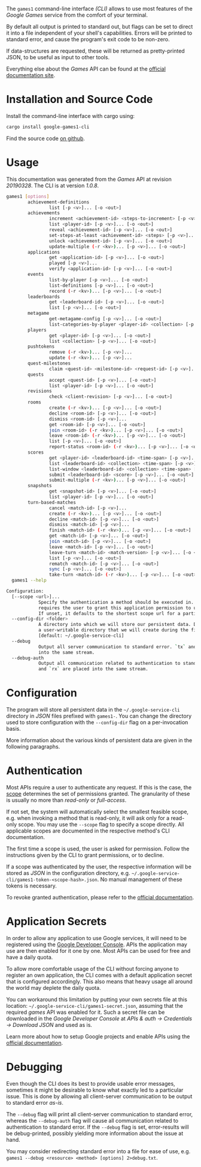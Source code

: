 <!---
DO NOT EDIT !
This file was generated automatically from 'src/mako/cli/README.md.mako'
DO NOT EDIT !
-->
The `games1` command-line interface *(CLI)* allows to use most features of the *Google Games* service from the comfort of your terminal.

By default all output is printed to standard out, but flags can be set to direct it into a file independent of your shell's
capabilities. Errors will be printed to standard error, and cause the program's exit code to be non-zero.

If data-structures are requested, these will be returned as pretty-printed JSON, to be useful as input to other tools.

Everything else about the *Games* API can be found at the
[official documentation site](https://developers.google.com/games/services/).

# Installation and Source Code

Install the command-line interface with cargo using:

```bash
cargo install google-games1-cli
```

Find the source code [on github](https://github.com/Byron/google-apis-rs/tree/master/gen/games1-cli).

# Usage

This documentation was generated from the *Games* API at revision *20190328*. The CLI is at version *1.0.8*.

```bash
games1 [options]
        achievement-definitions
                list [-p <v>]... [-o <out>]
        achievements
                increment <achievement-id> <steps-to-increment> [-p <v>]... [-o <out>]
                list <player-id> [-p <v>]... [-o <out>]
                reveal <achievement-id> [-p <v>]... [-o <out>]
                set-steps-at-least <achievement-id> <steps> [-p <v>]... [-o <out>]
                unlock <achievement-id> [-p <v>]... [-o <out>]
                update-multiple (-r <kv>)... [-p <v>]... [-o <out>]
        applications
                get <application-id> [-p <v>]... [-o <out>]
                played [-p <v>]...
                verify <application-id> [-p <v>]... [-o <out>]
        events
                list-by-player [-p <v>]... [-o <out>]
                list-definitions [-p <v>]... [-o <out>]
                record (-r <kv>)... [-p <v>]... [-o <out>]
        leaderboards
                get <leaderboard-id> [-p <v>]... [-o <out>]
                list [-p <v>]... [-o <out>]
        metagame
                get-metagame-config [-p <v>]... [-o <out>]
                list-categories-by-player <player-id> <collection> [-p <v>]... [-o <out>]
        players
                get <player-id> [-p <v>]... [-o <out>]
                list <collection> [-p <v>]... [-o <out>]
        pushtokens
                remove (-r <kv>)... [-p <v>]...
                update (-r <kv>)... [-p <v>]...
        quest-milestones
                claim <quest-id> <milestone-id> <request-id> [-p <v>]...
        quests
                accept <quest-id> [-p <v>]... [-o <out>]
                list <player-id> [-p <v>]... [-o <out>]
        revisions
                check <client-revision> [-p <v>]... [-o <out>]
        rooms
                create (-r <kv>)... [-p <v>]... [-o <out>]
                decline <room-id> [-p <v>]... [-o <out>]
                dismiss <room-id> [-p <v>]...
                get <room-id> [-p <v>]... [-o <out>]
                join <room-id> (-r <kv>)... [-p <v>]... [-o <out>]
                leave <room-id> (-r <kv>)... [-p <v>]... [-o <out>]
                list [-p <v>]... [-o <out>]
                report-status <room-id> (-r <kv>)... [-p <v>]... [-o <out>]
        scores
                get <player-id> <leaderboard-id> <time-span> [-p <v>]... [-o <out>]
                list <leaderboard-id> <collection> <time-span> [-p <v>]... [-o <out>]
                list-window <leaderboard-id> <collection> <time-span> [-p <v>]... [-o <out>]
                submit <leaderboard-id> <score> [-p <v>]... [-o <out>]
                submit-multiple (-r <kv>)... [-p <v>]... [-o <out>]
        snapshots
                get <snapshot-id> [-p <v>]... [-o <out>]
                list <player-id> [-p <v>]... [-o <out>]
        turn-based-matches
                cancel <match-id> [-p <v>]...
                create (-r <kv>)... [-p <v>]... [-o <out>]
                decline <match-id> [-p <v>]... [-o <out>]
                dismiss <match-id> [-p <v>]...
                finish <match-id> (-r <kv>)... [-p <v>]... [-o <out>]
                get <match-id> [-p <v>]... [-o <out>]
                join <match-id> [-p <v>]... [-o <out>]
                leave <match-id> [-p <v>]... [-o <out>]
                leave-turn <match-id> <match-version> [-p <v>]... [-o <out>]
                list [-p <v>]... [-o <out>]
                rematch <match-id> [-p <v>]... [-o <out>]
                sync [-p <v>]... [-o <out>]
                take-turn <match-id> (-r <kv>)... [-p <v>]... [-o <out>]
  games1 --help

Configuration:
  [--scope <url>]...
            Specify the authentication a method should be executed in. Each scope
            requires the user to grant this application permission to use it.
            If unset, it defaults to the shortest scope url for a particular method.
  --config-dir <folder>
            A directory into which we will store our persistent data. Defaults to
            a user-writable directory that we will create during the first invocation.
            [default: ~/.google-service-cli]
  --debug
            Output all server communication to standard error. `tx` and `rx` are placed
            into the same stream.
  --debug-auth
            Output all communication related to authentication to standard error. `tx`
            and `rx` are placed into the same stream.

```

# Configuration

The program will store all persistent data in the `~/.google-service-cli` directory in *JSON* files prefixed with `games1-`.  You can change the directory used to store configuration with the `--config-dir` flag on a per-invocation basis.

More information about the various kinds of persistent data are given in the following paragraphs.

# Authentication

Most APIs require a user to authenticate any request. If this is the case, the [scope][scopes] determines the 
set of permissions granted. The granularity of these is usually no more than *read-only* or *full-access*.

If not set, the system will automatically select the smallest feasible scope, e.g. when invoking a
method that is read-only, it will ask only for a read-only scope. 
You may use the `--scope` flag to specify a scope directly. 
All applicable scopes are documented in the respective method's CLI documentation.

The first time a scope is used, the user is asked for permission. Follow the instructions given 
by the CLI to grant permissions, or to decline.

If a scope was authenticated by the user, the respective information will be stored as *JSON* in the configuration
directory, e.g. `~/.google-service-cli/games1-token-<scope-hash>.json`. No manual management of these tokens
is necessary.

To revoke granted authentication, please refer to the [official documentation][revoke-access].

# Application Secrets

In order to allow any application to use Google services, it will need to be registered using the 
[Google Developer Console][google-dev-console]. APIs the application may use are then enabled for it
one by one. Most APIs can be used for free and have a daily quota.

To allow more comfortable usage of the CLI without forcing anyone to register an own application, the CLI
comes with a default application secret that is configured accordingly. This also means that heavy usage
all around the world may deplete the daily quota.

You can workaround this limitation by putting your own secrets file at this location: 
`~/.google-service-cli/games1-secret.json`, assuming that the required *games* API 
was enabled for it. Such a secret file can be downloaded in the *Google Developer Console* at 
*APIs & auth -> Credentials -> Download JSON* and used as is.

Learn more about how to setup Google projects and enable APIs using the [official documentation][google-project-new].


# Debugging

Even though the CLI does its best to provide usable error messages, sometimes it might be desirable to know
what exactly led to a particular issue. This is done by allowing all client-server communication to be 
output to standard error *as-is*.

The `--debug` flag will print all client-server communication to standard error, whereas the `--debug-auth` flag
will cause all communication related to authentication to standard error.
If the `--debug` flag is set, error-results will be debug-printed, possibly yielding more information about the 
issue at hand.

You may consider redirecting standard error into a file for ease of use, e.g. `games1 --debug <resource> <method> [options] 2>debug.txt`.


[scopes]: https://developers.google.com/+/api/oauth#scopes
[revoke-access]: http://webapps.stackexchange.com/a/30849
[google-dev-console]: https://console.developers.google.com/
[google-project-new]: https://developers.google.com/console/help/new/
